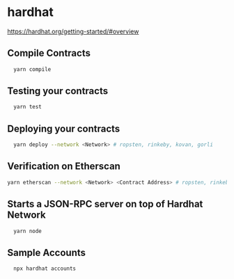 # hardhat
https://hardhat.org/getting-started/#overview

## Compile Contracts
```zsh
  yarn compile
```

## Testing your contracts
```zsh
  yarn test
```

## Deploying your contracts
```zsh
  yarn deploy --network <Network> # ropsten, rinkeby, kovan, gorli
```

## Verification on Etherscan
```zsh
yarn etherscan --network <Network> <Contract Address> # ropsten, rinkeby, kovan, gorli
```

## Starts a JSON-RPC server on top of Hardhat Network
```zsh
  yarn node
```

## Sample Accounts
```zsh
  npx hardhat accounts
```
